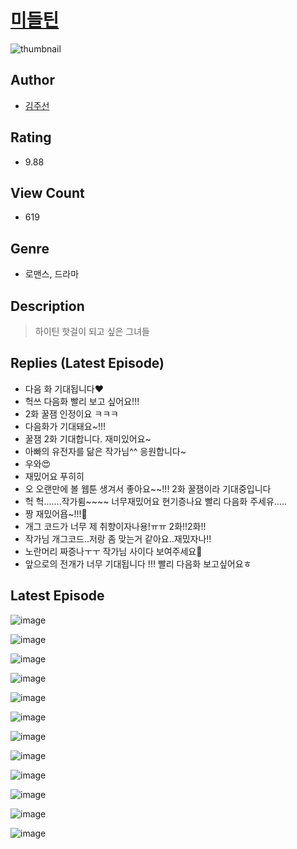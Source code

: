 # [미들틴](https://comic.naver.com/challenge/list?titleId=810418)
![thumbnail](https://image-comic.pstatic.net/user_contents_data/challenge_comic/2023/05/23/156670/upload_3546365050756544304_480x623.jpeg)

## Author
- [김주선](https://comic.naver.com/artistTitle?id=156670)

## Rating
- 9.88

## View Count
- 619

## Genre
- 로맨스, 드라마

## Description
> 하이틴 핫걸이 되고 싶은 그녀들

## Replies (Latest Episode)
- 다음 화 기대됩니다❤️
- 헉쓰 다음화 빨리 보고 싶어요!!!
- 2화 꿀잼 인정이요 ㅋㅋㅋ
- 다음화가 기대돼요~!!!
- 꿀잼 2화 기대합니다. 재미있어요~
- 아빠의 유전자를 닮은 작가님^^ 응원합니다~
- 우와😍
- 재밌어요 푸히히
- 오 오랜만에 볼 웹툰 생겨서 좋아요~~!!! 2화 꿀잼이라 기대중입니다
- 헉 헉…….작가륌~~~~ 너무재밌어요 현기증나요 빨리 다음화 주세유…..
- 짱 재밌어욥~!!!🤣
- 개그 코드가 너무 제 취향이자나용!ㅠㅠ 2화!!2화!!
- 작가님 개그코드..저랑 좀 맞는거 같아요..재밌자나!!
- 노란머리 짜증나ㅜㅜ 작가님 사이다 보여주세요🙏
- 앞으로의 전개가 너무 기대됩니다 !!! 빨리 다음화 보고싶어요ㅎ

## Latest Episode
![image](https://image-comic.pstatic.net/user_contents_data/challenge_comic/2023/05/23/156670/upload_7219605980556898402.jpeg)

![image](https://image-comic.pstatic.net/user_contents_data/challenge_comic/2023/05/23/156670/upload_3690760807554048310.jpeg)

![image](https://image-comic.pstatic.net/user_contents_data/challenge_comic/2023/05/23/156670/upload_3703194990460363570.jpeg)

![image](https://image-comic.pstatic.net/user_contents_data/challenge_comic/2023/05/23/156670/upload_3833235519989692465.jpeg)

![image](https://image-comic.pstatic.net/user_contents_data/challenge_comic/2023/05/23/156670/upload_3474861799527178804.jpeg)

![image](https://image-comic.pstatic.net/user_contents_data/challenge_comic/2023/05/23/156670/upload_3906935779329795425.jpeg)

![image](https://image-comic.pstatic.net/user_contents_data/challenge_comic/2023/05/23/156670/upload_7293358831838913893.jpeg)

![image](https://image-comic.pstatic.net/user_contents_data/challenge_comic/2023/05/23/156670/upload_7363775057587613752.jpeg)

![image](https://image-comic.pstatic.net/user_contents_data/challenge_comic/2023/05/23/156670/upload_7364845783619744305.jpeg)

![image](https://image-comic.pstatic.net/user_contents_data/challenge_comic/2023/05/23/156670/upload_3774404848212141105.jpeg)

![image](https://image-comic.pstatic.net/user_contents_data/challenge_comic/2023/05/23/156670/upload_3559305395572191281.jpeg)

![image](https://image-comic.pstatic.net/user_contents_data/challenge_comic/2023/05/23/156670/upload_3847542348040069989.jpeg)
